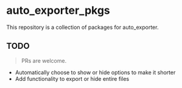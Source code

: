 # auto_exporter_pkgs

This repository is a collection of packages for auto_exporter.

## TODO

> PRs are welcome.

- Automatically choose to show or hide options to make it shorter
- Add functionality to export or hide entire files
